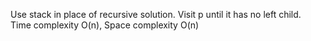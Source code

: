 Use stack in place of recursive solution. Visit p until it has no left child.      
Time complexity O(n), Space complexity O(n)